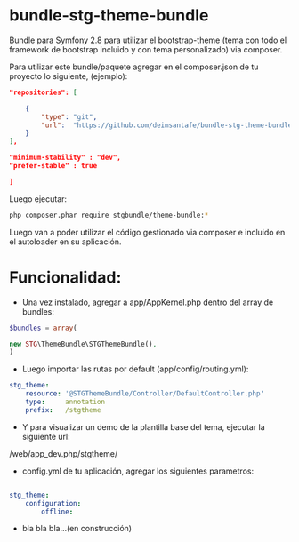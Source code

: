 # bundle-stg-theme-bundle
Bundle para Symfony 2.8 para utilizar el bootstrap-theme (tema con todo el framework de bootstrap incluido y con tema personalizado) via composer.

Para utilizar este bundle/paquete agregar en el composer.json de tu proyecto lo siguiente, (ejemplo):

```json
"repositories": [

    {
        "type": "git",
        "url":  "https://github.com/deimsantafe/bundle-stg-theme-bundle"
    }
],

"minimum-stability" : "dev",
"prefer-stable" : true

]
```

Luego ejecutar: 

```bash
php composer.phar require stgbundle/theme-bundle:*
```
Luego van a poder utilizar el código gestionado via composer e incluido en el autoloader en su aplicación.

Funcionalidad:
=============

- Una vez instalado, agregar a app/AppKernel.php dentro del array de bundles:

```php
$bundles = array(

new STG\ThemeBundle\STGThemeBundle(),
)
```

- Luego importar las rutas por default (app/config/routing.yml):

```yml
stg_theme:
    resource: '@STGThemeBundle/Controller/DefaultController.php'
    type:     annotation
    prefix:   /stgtheme
```

- Y para visualizar un demo de la plantilla base del tema, ejecutar la siguiente url:

/web/app_dev.php/stgtheme/

- config.yml de tu aplicación, agregar los siguientes parametros:

```yml

stg_theme:
    configuration:
        offline:

```


- bla bla bla...(en construcción)
